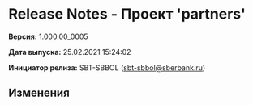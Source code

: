 # Release Notes - Проект 'partners'

**Версия:** 1.000.00_0005

**Дата выпуска:** 25.02.2021 15:24:02

**Инициатор релиза:** SBT-SBBOL (sbt-sbbol@sberbank.ru)

## Изменения
